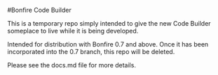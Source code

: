 #Bonfire Code Builder

This is a temporary repo simply intended to give the new Code Builder someplace to live while it is being developed.

Intended for distribution with Bonfire 0.7 and above. Once it has been incorporated into the 0.7 branch, this repo will be deleted.

Please see the docs.md file for more details.